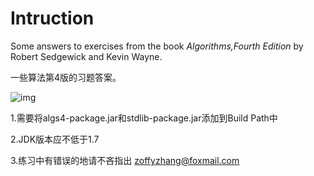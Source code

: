 # Intruction
Some answers to exercises from the book *Algorithms,Fourth Edition* by Robert Sedgewick and Kevin Wayne.

一些算法第4版的习题答案。

![img](http://img4.douban.com/lpic/s24409638.jpg)

1.需要将algs4-package.jar和stdlib-package.jar添加到Build Path中

2.JDK版本应不低于1.7

3.练习中有错误的地请不吝指出 zoffyzhang@foxmail.com

